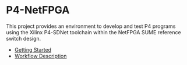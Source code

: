 # P4-NetFPGA

This project provides an environment to develop and test P4 programs using the Xilinx P4-SDNet toolchain within the NetFPGA SUME reference switch design.

* [Getting Started](https://bitbucket.org/sibanez/netfpga-sume-sdnet/wiki/Getting%20Started)
* [Workflow Description]()